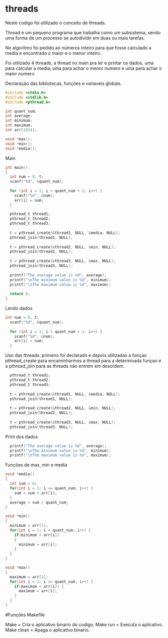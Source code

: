 # threads

Neste codigo foi utilizado o conceito de threads.

Thread é um pequeno programa que trabalha como um subsistema, sendo uma forma de um processo se autodividir em duas ou mais tarefas.

No algoritmo foi pedido ao números inteiro para que fosse calculado a media e encontrado o maior e o menor inteiro.

Foi utilizado 4 threads, a thread no main pra ler e printar os dados, uma para calcular a media, uma para achar o menor numero e uma para achar o maior numero.

Declaração das bibliotecas, funções e variaveis globais.

```c
#include <stdio.h>
#include <stdlib.h>
#include <pthread.h>

int quant_num;
int average;
int minimum;
int maximum;
int arr[1024];

void *max();
void *min();
void *media();

```
Main
```c
int main()
{
  int num = 0, t;
  scanf("%d", &quant_num);
  
  for (int i = 1; i < quant_num + 1; i++) {
    scanf("%d", &num);
    arr[i] = num; 
  } 

  pthread_t thread1; 
  pthread_t thread2; 
  pthread_t thread3; 
  
  t = pthread_create(&thread1, NULL, &media, NULL); 
  pthread_join(thread1, NULL); 
  
  t = pthread_create(&thread2, NULL, &min, NULL); 
  pthread_join(thread2, NULL); 
  
  t = pthread_create(&thread3, NULL, &max, NULL);
  pthread_join(thread3, NULL); 
  
  printf("The average value is %d", average);
  printf("\nThe minimum value is %d", minimum);
  printf("\nThe maximum value is %d", maximum); 
  
  return 0; 
}
```
Lendo dados
```c
int num = 0, t;
  scanf("%d", &quant_num);
  
  for (int i = 1; i < quant_num + 1; i++) {
    scanf("%d", &num);
    arr[i] = num; 
  } 
```
Uso das threads: primeiro foi declarado e depois utilizadas a funçao pthread_create para encaminharmos a thread para a determinada funçao e a pthread_join para as threads não entrem em desordem.

```c
  pthread_t thread1; 
  pthread_t thread2; 
  pthread_t thread3; 
  
  t = pthread_create(&thread1, NULL, &media, NULL); 
  pthread_join(thread1, NULL); 
  
  t = pthread_create(&thread2, NULL, &min, NULL); 
  pthread_join(thread2, NULL); 
  
  t = pthread_create(&thread3, NULL, &max, NULL);
  pthread_join(thread3, NULL);
```
Print dos dados
```c
  printf("The average value is %d", average);
  printf("\nThe minimum value is %d", minimum);
  printf("\nThe maximum value is %d", maximum); 
```
Funções de max, min e media
```c
void *media() 
{ 
  int sum = 0;
  for(int i = 1; i <= quant_num; i++) {
    sum = sum + arr[i]; 
  }
  average = sum / quant_num; 
}

void *min() 
{ 
  minimum = arr[1]; 
  for(int i = 1; i < quant_num; i++) {
    if(minimum > arr[i])
    {
      minimum = arr[i]; 
    }
  }
} 

void *max() 
{ 
  maximum = arr[1]; 
  for(int i = 1; i <= quant_num; i++) {
    if(maximum < arr[i]) {
      maximum = arr[i]; 
    }
  }
}
```
#Funções Makefile

Make = Cria o aplicativo binario do codigo.
Make run = Executa o aplicativo.
Make clean = Apaga o aplicativo binario.
